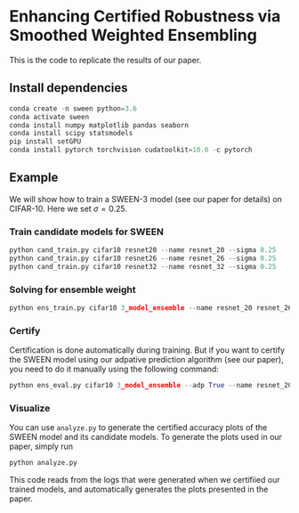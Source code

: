 # Enhancing Certified Robustness via Smoothed Weighted Ensembling

This is the code to replicate the results of our paper.

## Install dependencies

```python
conda create -n sween python=3.6
conda activate sween
conda install numpy matplotlib pandas seaborn
conda install scipy statsmodels
pip install setGPU
conda install pytorch torchvision cudatoolkit=10.0 -c pytorch
```

## Example

We will show how to train a SWEEN-3 model (see our paper for details) on CIFAR-10. Here we set $\sigma = 0.25$.

### Train candidate models for SWEEN

```python
python cand_train.py cifar10 resnet20 --name resnet_20 --sigma 0.25 
python cand_train.py cifar10 resnet26 --name resnet_26 --sigma 0.25 
python cand_train.py cifar10 resnet32 --name resnet_32 --sigma 0.25 
```

### Solving for ensemble weight

```python
python ens_train.py cifar10 3_model_ensemble --name resnet_20 resnet_26 resnet_32 --ens_name 3_model_ens --sigma 0.25
```

### Certify

Certification is done automatically during training. But if you want to certify the SWEEN model using our adpative prediction algorithm (see our paper), you need to do it manually using the following command:

```python
python ens_eval.py cifar10 3_model_ensemble --adp True --name resnet_20 resnet_26 resnet_32 --ens_ckpt 3_model_ens --ens_name adp_ens --sigma 0.25
```

### Visualize

You can use `analyze.py` to generate the certified accuracy plots of the SWEEN model and its candidate models.  To generate the plots used in our paper, simply run

```python
python analyze.py
```

This code reads from the logs that were generated when we certifiied our trained models, and automatically generates the plots presented in the paper.